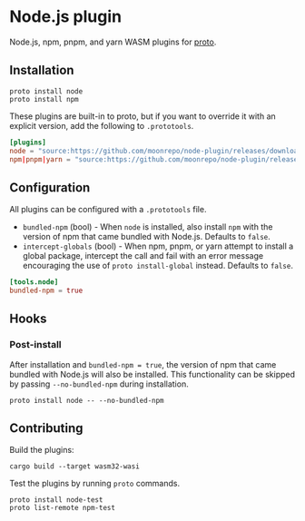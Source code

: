 # Node.js plugin

Node.js, npm, pnpm, and yarn WASM plugins for [proto](https://github.com/moonrepo/proto).

## Installation

```shell
proto install node
proto install npm
```

These plugins are built-in to proto, but if you want to override it with an explicit version, add the following to `.prototools`.

```toml
[plugins]
node = "source:https://github.com/moonrepo/node-plugin/releases/download/vX.Y.Z/node_plugin.wasm"
npm|pnpm|yarn = "source:https://github.com/moonrepo/node-plugin/releases/download/vX.Y.Z/node_depman_plugin.wasm"
```

## Configuration

All plugins can be configured with a `.prototools` file.

- `bundled-npm` (bool) - When `node` is installed, also install `npm` with the version of npm that came bundled with Node.js. Defaults to `false`.
- `intercept-globals` (bool) - When npm, pnpm, or yarn attempt to install a global package, intercept the call and fail with an error message encouraging the use of `proto install-global` instead. Defaults to `false`.

```toml
[tools.node]
bundled-npm = true
```

## Hooks

### Post-install

After installation and `bundled-npm = true`, the version of npm that came bundled with Node.js will also be installed. This functionality can be skipped by passing `--no-bundled-npm` during installation.

```shell
proto install node -- --no-bundled-npm
```

## Contributing

Build the plugins:

```shell
cargo build --target wasm32-wasi
```

Test the plugins by running `proto` commands.

```shell
proto install node-test
proto list-remote npm-test
```
